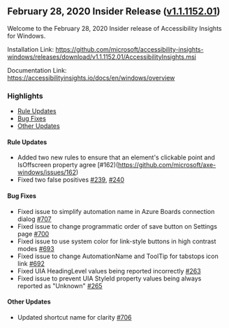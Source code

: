 ## February 28, 2020 Insider Release ([v1.1.1152.01](https://github.com/Microsoft/accessibility-insights-windows/releases/tag/v1.1.1152.01))

Welcome to the February 28, 2020 Insider release of Accessibility Insights for Windows.

Installation Link: https://github.com/microsoft/accessibility-insights-windows/releases/download/v1.1.1152.01/AccessibilityInsights.msi

Documentation Link: https://accessibilityinsights.io/docs/en/windows/overview

### Highlights

- [Rule Updates](#rule-updates)
- [Bug Fixes](#bug-fixes)
- [Other Updates](#other-updates)

#### Rule Updates

- Added two new rules to ensure that an element's clickable point and IsOffscreen property agree [#162)(https://github.com/microsoft/axe-windows/issues/162)
- Fixed two false positives [#239](https://github.com/microsoft/axe-windows/issues/239), [#240](https://github.com/microsoft/axe-windows/issues/240)

#### Bug Fixes

- Fixed issue to simplify automation name in Azure Boards connection dialog [#707](https://github.com/microsoft/accessibility-insights-windows/issues/707)
- Fixed issue to change programmatic order of save button on Settings page [#700](https://github.com/microsoft/accessibility-insights-windows/issues/700)
- Fixed issue to use system color for link-style buttons in high contrast modes [#693](https://github.com/microsoft/accessibility-insights-windows/pull/693)
- Fixed issue to change AutomationName and ToolTip for tabstops icon link [#692](https://github.com/microsoft/accessibility-insights-windows/pull/692)
- Fixed UIA HeadingLevel values being reported incorrectly [#263](https://github.com/microsoft/axe-windows/issues/263)
- Fixed issue to prevent UIA StyleId property values being always reported as "Unknown" [#265](https://github.com/microsoft/axe-windows/issues/265)

#### Other Updates

- Updated shortcut name for clarity [#706](https://github.com/microsoft/accessibility-insights-windows/pull/706)